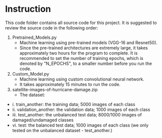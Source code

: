# Instruction

This code folder contains all source code for this project. It is suggested to review the source code in the following order:

1. Pretrained_Models.py
     * Machine learning using pre-trained models (VGG-16 and Resnet50).
      * Since the pre-trained architectures are extremely large, it takes approximately two hours for the program to complete. It is recommended to set the number of training epochs, which is denoted by "N_EPOCHS", to a smaller number before you run the code. 
2. Custom_Model.py
      * Machine learning using custom convolutional neural network.
      * It takes approximately 15 minutes to run the code. 
3. satellite-images-of-hurricane-damage.zip
      + The dataset:
* i. train_another: the training data; 5000 images of each class
* ii. validation_another: the validation data; 1000 images of each class
* iii. test_another: the unbalanced test data; 8000/1000 images of damaged/undamaged classes
* vi. test: the balanced test data; 1000 images of each class (we only tested on the unbalanced dataset - test_another.)
